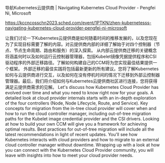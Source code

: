 导航Kubernetes云提供商 | Navigating Kubernetes Cloud Provider - Pengfei Ni, Microsoft

https://kccncosschn2023.sched.com/event/1PTKN/zhen-kubernetesss-navigating-kubernetes-cloud-provider-pengfei-ni-microsoft

让我们讨论一下Kubernetes云提供商是如何随着时间的推移发展的，以及您现在为了实现目标需要了解的内容。对云提供商内部的详细了解始于对四个控制器（节点、节点生命周期、路由和服务）的深入探索。 从内部云提供商迁移的关键概念将涵盖何时以及如何运行云控制器管理器，包括Kubelet镜像凭据提供程序和CSI驱动程序的外部迁移路径。了解如何构建自己的CCM将为您实现最佳结果提供一个框架。 外部迁移的最佳实践将包括最新更新的所有建议。您将了解Kubernetes如何与云提供商进行交互，以及如何在没有停机时间的情况下迁移到外部云控制器管理器。最后，我们将介绍如何与Kubernetes云提供商社区进行连接，您将获得满足云提供商需求的见解。 
Let's discuss how Kubernetes Cloud Provider has evolved over time and what you need to know right now for your goals. A detailed look at cloud provider internals starts with an in-depth exploration of the four controllers (Node, Node Lifecycle, Route, and Service). Key concepts for migration from the in-tree cloud provider will cover when and how to run the cloud controller manager, including out-of-tree migration paths for the Kubelet image credential provider and the CSI drivers. Looking at how to build your own CCM will give you a framework for achieving optimal results. Best practices for out-of-tree migration will include all the latest recommendations in light of recent updates. You'll see how Kubernetes interacts with cloud providers and how to migrate to an external cloud controller manager without downtime. Wrapping up with a look at how you can connect with the Kubernetes Cloud Provider community, you will leave with insights into how to meet your cloud provider needs.